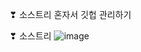 ❣ 소스트리 혼자서 깃헙 관리하기

❣ 소스트리
![image](https://github.com/user-attachments/assets/3595b9b1-6f69-4fce-b113-7267ba1680a8)
